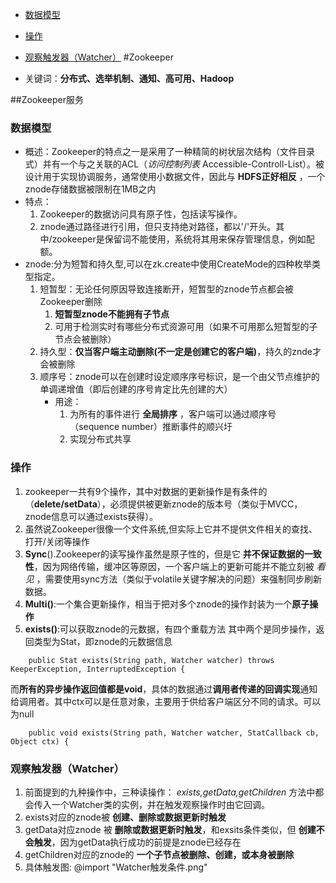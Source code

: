 - [数据模型](#数据模型)
- [操作](#操作)
- [观察触发器（Watcher）](#观察触发器watcher)
#Zookeeper

- 关键词：**分布式、选举机制、通知、高可用、Hadoop**

##Zookeeper服务

### 数据模型
- 概述：Zookeeper的特点之一是采用了一种精简的树状层次结构（文件目录式）并有一个与之关联的ACL（_访问控制列表_ Accessible-Controll-List）。被设计用于实现协调服务，通常使用小数据文件，因此与 **HDFS正好相反** ，一个znode存储数据被限制在1MB之内
- 特点：
    1. Zookeeper的数据访问具有原子性，包括读写操作。
    2. znode通过路径进行引用，但只支持绝对路径，都以'/'开头。其中/zookeeper是保留词不能使用，系统将其用来保存管理信息，例如配额。
- znode:分为短暂和持久型,可以在zk.create中使用CreateMode的四种枚举类型指定。
    1. 短暂型：无论任何原因导致连接断开，短暂型的znode节点都会被Zookeeper删除
        1. **短暂型znode不能拥有子节点**
        2. 可用于检测实时有哪些分布式资源可用（如果不可用那么短暂型的子节点会被删除）
    2. 持久型：**仅当客户端主动删除(不一定是创建它的客户端)**，持久的znde才会被删除
    3. 顺序号：znode可以在创建时设定顺序序号标识，是一个由父节点维护的单调递增值（即后创建的序号肯定比先创建的大）
        - 用途：
            1.  为所有的事件进行 **全局排序** ，客户端可以通过顺序号（sequence number）推断事件的顺兴圩
            2.  实现分布式共享
### 操作
1. zookeeper一共有9个操作，其中对数据的更新操作是有条件的（**delete/setData**），必须提供被更新znode的版本号（类似于MVCC，znode信息可以通过exists获得）。
2. 虽然说Zookeeper很像一个文件系统,但实际上它并不提供文件相关的查找、打开/关闭等操作
3. **Sync**().Zookeeper的读写操作虽然是原子性的，但是它 **并不保证数据的一致性**，因为网络传输，缓冲区等原因，一个客户端上的更新可能并不能立刻被 _看见_ ，需要使用sync方法（类似于volatile关键字解决的问题）来强制同步刷新数据。
4. **Multi()**:一个集合更新操作，相当于把对多个znode的操作封装为一个**原子操作**
5. **exists()**:可以获取znode的元数据，有四个重载方法
 其中两个是同步操作，返回类型为Stat，即znode的元数据信息
 ```
     public Stat exists(String path, Watcher watcher) throws KeeperException, InterruptedException {

 ```
而**所有的异步操作返回值都是void**，具体的数据通过**调用者传递的回调实现**通知给调用者。其中ctx可以是任意对象，主要用于供给客户端区分不同的请求。可以为null
```
    public void exists(String path, Watcher watcher, StatCallback cb, Object ctx) {

```
### 观察触发器（Watcher）
1. 前面提到的九种操作中，三种读操作： _exists,getData,getChildren_ 方法中都会传入一个Watcher类的实例，并在触发观察操作时由它回调。
2. exists对应的znode被 **创建、删除或数据更新时触发**
3. getData对应znode 被 **删除或数据更新时触发**，和exsits条件类似，但 **创建不会触发**，因为getData执行成功的前提是znode已经存在
4. getChildren对应的znode的 **一个子节点被删除、创建，或本身被删除**
5. 具体触发图:
@import "Watcher触发条件.png"